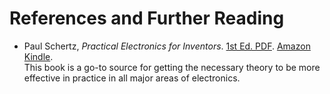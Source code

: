 References and Further Reading
==============================

* Paul Schertz, _Practical Electronics for Inventors_.
  [1st Ed. PDF][pei-pdf]. [Amazon Kindle][pei-kin].  
  This book is a go-to source for getting the necessary theory to be
  more effective in practice in all major areas of electronics.

[pei-pdf]: http://www1.appstate.edu/~curtincm/sculpture/suppliers/gizmos/Practical_Electronics_for_Inventors.pdf
[pei-kin]: https://www.amazon.com/Practical-Electronics-Inventors-Fourth-Scherz/dp/1259587541/
